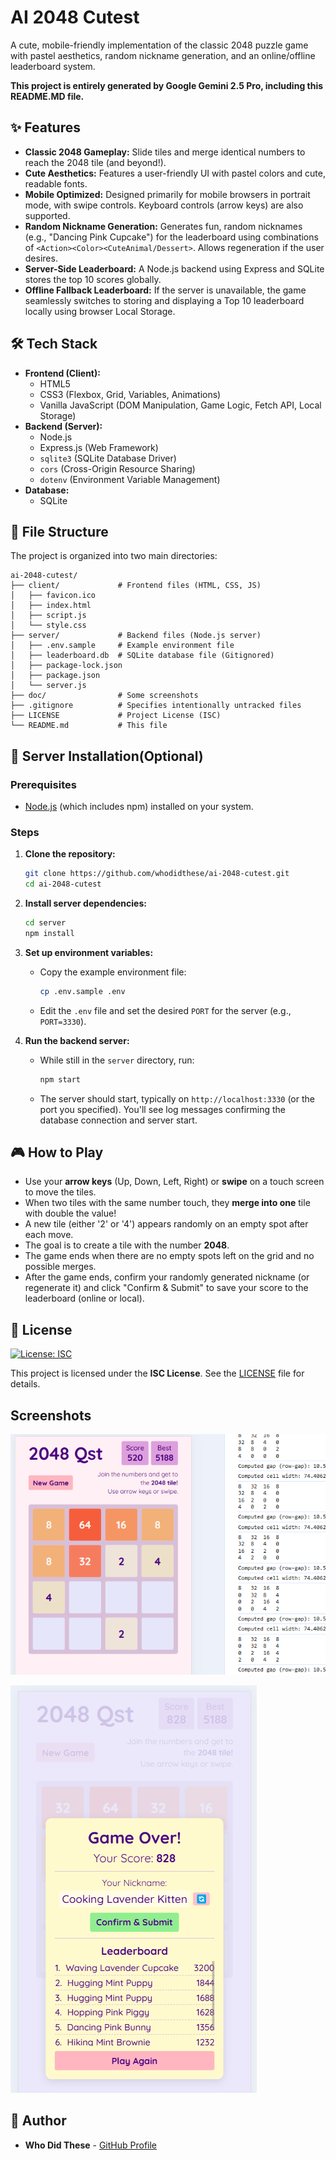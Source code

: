 # AI 2048 Cutest

A cute, mobile-friendly implementation of the classic 2048 puzzle game with pastel aesthetics, random nickname generation, and an online/offline leaderboard system.

**This project is entirely generated by Google Gemini 2.5 Pro, including this README.MD file.**

## ✨ Features

* **Classic 2048 Gameplay:** Slide tiles and merge identical numbers to reach the 2048 tile (and beyond!).
* **Cute Aesthetics:** Features a user-friendly UI with pastel colors and cute, readable fonts.
* **Mobile Optimized:** Designed primarily for mobile browsers in portrait mode, with swipe controls. Keyboard controls (arrow keys) are also supported.
* **Random Nickname Generation:** Generates fun, random nicknames (e.g., "Dancing Pink Cupcake") for the leaderboard using combinations of `<Action><Color><CuteAnimal/Dessert>`. Allows regeneration if the user desires.
* **Server-Side Leaderboard:** A Node.js backend using Express and SQLite stores the top 10 scores globally.
* **Offline Fallback Leaderboard:** If the server is unavailable, the game seamlessly switches to storing and displaying a Top 10 leaderboard locally using browser Local Storage.

## 🛠️ Tech Stack

* **Frontend (Client):**
    * HTML5
    * CSS3 (Flexbox, Grid, Variables, Animations)
    * Vanilla JavaScript (DOM Manipulation, Game Logic, Fetch API, Local Storage)
* **Backend (Server):**
    * Node.js
    * Express.js (Web Framework)
    * `sqlite3` (SQLite Database Driver)
    * `cors` (Cross-Origin Resource Sharing)
    * `dotenv` (Environment Variable Management)
* **Database:**
    * SQLite

## 📂 File Structure

The project is organized into two main directories:

```
ai-2048-cutest/
├── client/             # Frontend files (HTML, CSS, JS)
│   ├── favicon.ico
│   ├── index.html
│   ├── script.js
│   └── style.css
├── server/             # Backend files (Node.js server)
│   ├── .env.sample     # Example environment file
│   ├── leaderboard.db  # SQLite database file (Gitignored)
│   ├── package-lock.json
│   ├── package.json
│   └── server.js
├── doc/                # Some screenshots
├── .gitignore          # Specifies intentionally untracked files
├── LICENSE             # Project License (ISC)
└── README.md           # This file
```

## 🚀 Server Installation(Optional)

### Prerequisites

* [Node.js](https://nodejs.org/) (which includes npm) installed on your system.

### Steps

1.  **Clone the repository:**
    ```bash
    git clone https://github.com/whodidthese/ai-2048-cutest.git
    cd ai-2048-cutest
    ```

2.  **Install server dependencies:**
    ```bash
    cd server
    npm install
    ```

3.  **Set up environment variables:**
    * Copy the example environment file:
        ```bash
        cp .env.sample .env
        ```
    * Edit the `.env` file and set the desired `PORT` for the server (e.g., `PORT=3330`).

4.  **Run the backend server:**
    * While still in the `server` directory, run:
        ```bash
        npm start
        ```
    * The server should start, typically on `http://localhost:3330` (or the port you specified). You'll see log messages confirming the database connection and server start.

## 🎮 How to Play

* Use your **arrow keys** (Up, Down, Left, Right) or **swipe** on a touch screen to move the tiles.
* When two tiles with the same number touch, they **merge into one** tile with double the value!
* A new tile (either '2' or '4') appears randomly on an empty spot after each move.
* The goal is to create a tile with the number **2048**.
* The game ends when there are no empty spots left on the grid and no possible merges.
* After the game ends, confirm your randomly generated nickname (or regenerate it) and click "Confirm & Submit" to save your score to the leaderboard (online or local).

## 📄 License
[![License: ISC](https://img.shields.io/badge/License-ISC-blue.svg)](https://opensource.org/licenses/ISC)

This project is licensed under the **ISC License**. See the [LICENSE](LICENSE) file for details.

## Screenshots

![Game Play](/doc/ss_gameplay.png)

![Leaderboard](/doc/ss_leaderboard.png)

## 👤 Author

* **Who Did These** - [GitHub Profile](https://github.com/whodidthese/)
